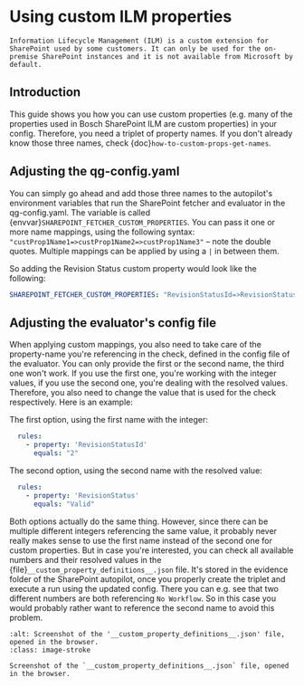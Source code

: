 <!--
SPDX-FileCopyrightText: 2024 grow platform GmbH

SPDX-License-Identifier: MIT
-->

# Using custom ILM properties

```{note}
Information Lifecycle Management (ILM) is a custom extension for SharePoint used by some customers. It can only be used for the on-premise SharePoint instances and it is not available from Microsoft by default.

```

## Introduction

This guide shows you how you can use custom properties (e.g. many of the properties used in Bosch SharePoint ILM are custom properties) in your config. Therefore, you need a triplet of property names. If you don't already know those three names, check {doc}`how-to-custom-props-get-names`.

## Adjusting the qg-config.yaml

You can simply go ahead and add those three names to the autopilot's environment variables that run the SharePoint fetcher and evaluator in the qg-config.yaml. The variable is called {envvar}`SHAREPOINT_FETCHER_CUSTOM_PROPERTIES`. You can pass it one or more name mappings, using the following syntax: `"custProp1Name1=>custProp1Name2=>custProp1Name3"` – note the double quotes. Multiple mappings can be applied by using a `|` in between them.

So adding the Revision Status custom property would look like the following:

```yaml
SHAREPOINT_FETCHER_CUSTOM_PROPERTIES: "RevisionStatusId=>RevisionStatus=>RevisionStatus"
```

## Adjusting the evaluator's config file

When applying custom mappings, you also need to take care of the property-name you're referencing in the check, defined in the config file of the evaluator. You can only provide the first or the second name, the third one won't work. If you use the first one, you're working with the integer values, if you use the second one, you're dealing with the resolved values. Therefore, you also need to change the value that is used for the check respectively. Here is an example:

The first option, using the first name with the integer:

```yaml
  rules:
    - property: 'RevisionStatusId'
      equals: "2"
```

The second option, using the second name with the resolved value:

```yaml
  rules:
    - property: 'RevisionStatus'
      equals: "Valid"
```

Both options actually do the same thing. However, since there can be multiple different integers referencing the same value, it probably never really makes sense to use the first name instead of the second one for custom properties. But in case you're interested, you can check all available numbers and their resolved values in the {file}`__custom_property_definitions__.json` file. It's stored in the evidence folder of the SharePoint autopilot, once you properly create the triplet and execute a run using the updated config. There you can e.g. see that two different numbers are both referencing `No Workflow`. So in this case you would probably rather want to reference the second name to avoid this problem.

```{figure} resources/custom-props-get-names/resolved-values-overview.png
:alt: Screenshot of the '__custom_property_definitions__.json' file, opened in the browser.
:class: image-stroke

Screenshot of the `__custom_property_definitions__.json` file, opened in the browser.
```
